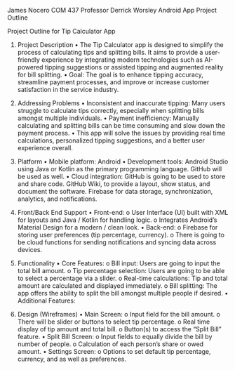 James Nocero 
COM 437 
Professor Derrick Worsley
Android App Project Outline 


Project Outline for Tip Calculator App

1.	Project Description
•	The Tip Calculator app is designed to simplify the process of calculating tips and splitting bills. It aims to provide a user-friendly experience by integrating modern technologies such as AI-powered tipping suggestions or assisted tipping and augmented reality for bill splitting.
•	Goal: The goal is to enhance tipping accuracy, streamline payment processes, and improve or increase customer satisfaction in the service industry.

2.	Addressing Problems 
•	Inconsistent and inaccurate tipping: Many users struggle to calculate tips correctly, especially when splitting bills amongst multiple individuals.
•	Payment inefficiency: Manually calculating and splitting bills can be time consuming and slow down the payment process.
•	This app will solve the issues by providing real time calculations, personalized tipping suggestions, and a better user experience overall.


3.	 Platform
•	Mobile platform: Android
•	Development tools: Android Studio using Java or Kotlin as the primary programming language. GitHub will be used as well.
•	Cloud integration: GitHub is going to be used to store and share code. GitHub Wiki, to provide a layout, show status, and document the software. Firebase for data storage, synchronization, analytics, and notifications.

4.	 Front/Back End Support
•	Front-end:
o	User Interface (UI) built with XML for layouts and Java / Kotlin for handling logic.
o	Integrates Android’s Material Design for a modern / clean look.
•	Back-end:
o	Firebase for storing user preferences (tip percentage, currency).
o	There is going to be cloud functions for sending notifications and syncing data across devices.

5.	Functionality
•	Core Features:
o	Bill input: Users are going to input the total bill amount.
o	Tip percentage selection: Users are going to be able to select a percentage via a slider.
o	Real-time calculations: Tip and total amount are calculated and displayed immediately.
o	Bill splitting: The app offers the ability to split the bill amongst multiple people if desired.
•	Additional Features:

6.	 Design (Wireframes)
•	Main Screen:
o	Input field for the bill amount.
o	There will be slider or buttons to select tip percentage.
o	Real time display of tip amount and total bill.
o	Button(s) to access the “Split Bill” feature.
•	Split Bill Screen:
o	Input fields to equally divide the bill by number of people.
o	Calculation of each person’s share or owed amount.
•	Settings Screen:
o	Options to set default tip percentage, currency, and as well as preferences.

